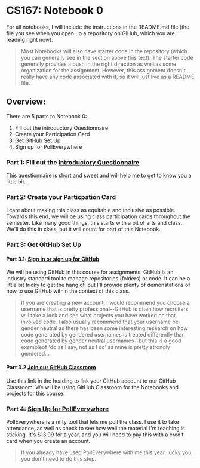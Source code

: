 # CS167: Notebook 0
For all notebooks, I will include the instructions in the README.md file (the file you see when you open up a repository on GiHub, which you are reading right now). 

> Most Notebooks will also have starter code in the repository (which you can generally see in the section above this text). The starter code generally provides a push in the right direction as well as some organization for the assignment. However, this assignment doesn't really have any code associated with it, so it will just live as a README file. 

## Overview:
There are 5 parts to Notebook 0: 
1. Fill out the introductory Questionnaire
2. Create your Participation Card
3. Get GitHub Set Up
4. Sign up for PollEverywhere

### Part 1: Fill out the [Introductory Questionnaire](https://forms.gle/6zZqs9ECDk6XqH7E7)
This questionnaire is short and sweet and will help me to get to know you a little bit.

### Part 2: Create your Particpation Card
I care about making this class as equitable and inclusive as possible. Towards this end, we will be using class participation cards throughout the semester. Like many good things, this starts with a bit of arts and class. We'll do this in class, but it will count for part of this Notebook.

### Part 3: Get GitHub Set Up
#### Part 3.1: [Sign in or sign up for GitHub](https://github.com/)
We will be using GitHub in this course for assignments. GitHub is an industry standard tool to manage repositories (folders) or code. It can be a little bit tricky to get the hang of, but I'll provide plenty of demonstations of how to use GitHub within the context of this class. 

> If you are creating a new account, I would recommend you choose a username that is pretty professional--GitHub is often how recruiters will take a look and see what projects you have worked on that involved code. I also usually recommend that your username be gender neutral as there has been some interesting research on how code generated by gendered usernames is treated differently than code generated by gender neutral usernames--but this is a good exampleof 'do as I say, not as I do' as mine is pretty strongly gendered... 

#### Part 3.2 [Join our GitHub Classroom](https://classroom.github.com/classrooms/121270072-j23-cs167 )
Use this link in the heading to link your GitHub account to our GitHub Classroom. We will be using GitHub Classroom for the Notebooks and projects for this course. 

### Part 4: [Sign Up for PollEverywhere](https://PollEv.com/meredithmoore011/register)
PollEverywhere is a nifty tool that lets me poll the class. I use it to take attendance, as well as check to see how well the material I'm teaching is sticking. It's $13.99 for a year, and you will need to pay this with a credit card when you create an account. 
> If you already have used PollEverywhere with me this year, lucky you, you don't need to do this step. 
